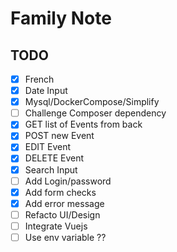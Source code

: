 # Family Note

## TODO

- [x] French
- [x] Date Input
- [x] Mysql/DockerCompose/Simplify
- [ ] Challenge Composer dependency
- [x] GET list of Events from back
- [x] POST new Event
- [x] EDIT Event
- [x] DELETE Event
- [x] Search Input
- [ ] Add Login/password
- [x] Add form checks
- [x] Add error message
- [ ] Refacto UI/Design
- [ ] Integrate Vuejs
- [ ] Use env variable ??
